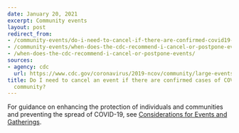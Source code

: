 ```yaml
---
date: January 20, 2021
excerpt: Community events
layout: post
redirect_from:
- /community-events/do-i-need-to-cancel-if-there-are-confirmed-covid19-cases/
- /community-events/when-does-the-cdc-recommend-i-cancel-or-postpone-events/
- /when-does-the-cdc-recommend-i-cancel-or-postpone-events/
sources:
- agency: cdc
  url: https://www.cdc.gov/coronavirus/2019-ncov/community/large-events/event-planners-and-attendees-faq.html
title: Do I need to cancel an event if there are confirmed cases of COVID-19 in the
  community?
---
```


For guidance on enhancing the protection of individuals and communities and preventing the spread of COVID-19, see [Considerations for Events and Gatherings](https://www.cdc.gov/coronavirus/2019-ncov/community/large-events/considerations-for-events-gatherings.html).